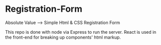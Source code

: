 # Registration-Form

Absolute Value --> Simple Html &amp; CSS Registration Form

This repo is done with node via Express to run the server. React is used in the front-end for breaking up components' html markup.